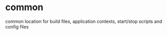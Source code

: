 common
======

common location for build files, application contexts, start/stop scripts and config files

